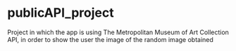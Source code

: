 # publicAPI_project
Project in which the app is using The Metropolitan Museum of Art Collection API, in order to show the user the image of the random image obtained
